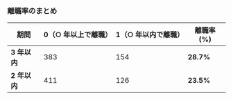 ### 離職率のまとめ

| 期間         | 0（○ 年以上で離職） | 1（○ 年以内で離職） | 離職率 (%) |
| ------------ | ------------------- | ------------------- | ---------- |
| **3 年以内** | 383                 | 154                 | **28.7%**  |
| **2 年以内** | 411                 | 126                 | **23.5%**  |
